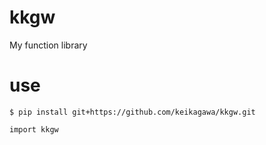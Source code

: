 # kkgw

My function library

# use

```
$ pip install git+https://github.com/keikagawa/kkgw.git
```

```python:
import kkgw
```
